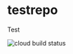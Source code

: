 # testrepo
Test

![cloud build status](https://storage.googleapis.com/cloud-builds-bucket/triggers/1eae6b93-88cd-485d-b486-ec333910ce2c/badge.svg)


